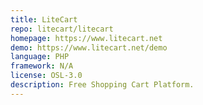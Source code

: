 ```yaml
---
title: LiteCart
repo: litecart/litecart
homepage: https://www.litecart.net
demo: https://www.litecart.net/demo
language: PHP
framework: N/A
license: OSL-3.0
description: Free Shopping Cart Platform.
---
```

